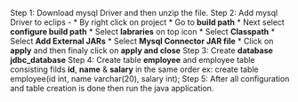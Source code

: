 Step 1: Download mysql Driver and then unzip the file.
Step 2: Add mysql Driver to eclips -
       * By right click on project
       * Go to **build path**
       * Next select **configure build path**
       * Select **labraries** on top icon
       * Select **Classpath**
       * Select **Add External JARs**
       * Select **Mysql Connector JAR file**
       * Click on **apply** and then finaly click on **apply and close**
Step 3: Create **database jdbc_database** 
Step 4: Create table **employee** and employee table consisting filds **id**, **name** & **salary** in the same order
        ex: create table employee(id int, name varchar(20), salary int);
Step 5: After all configuration and table creation is done then run the java application.
